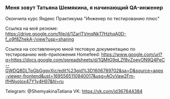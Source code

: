 ### Меня зовут Татьяна Шемякина, я начинающий QA-инженер

Окончила курс Яндекс Практикума "Инженер по тестированию плюс"

Ссылка на моё резюме: https://drive.google.com/file/d/1ZarlTVmqNkT7HzhqA0D-f_o9f8ZhekA-/view?usp=sharing

Ссылка на составленную мной тестовую документацию по тестированию web-приложения Homefeed: https://www.google.com/url?q=https://docs.google.com/spreadsheets/d/1QMtG9qLZf8vZoeyON9Q4PeC--GWDQ8DLTpGbGgqvXic/edit%23gid%3D1606789702&sa=D&source=apps-viewer-frontend&ust=1695565110940017&usg=AOvVaw2Fm-IfHNyolox47Y1y4H97&hl=ru

Telegram: @ShemyakinaTatiana
VK: https://vk.com/id367644384
